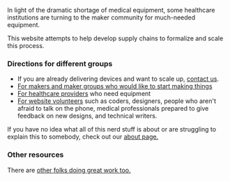 In light of the dramatic shortage of medical equipment, some healthcare institutions are turning to the maker community for much-needed equipment.

This website attempts to help develop supply chains to formalize and scale this process.

### Directions for different groups

- If you are already delivering devices and want to scale up, [contact us](mailto:makers@lifemaker.org?subject=Scaling%20Production).
- [For makers and maker groups who would like to start making things](./#manufacturing)
- [For healthcare providers](./#devices) who need equipment
- [For website volunteers](./#readme) such as coders, designers, people who aren't afraid to talk on the phone, medical professionals prepared to give feedback on new designs, and technical writers.

If you have no idea what all of this nerd stuff is about or are struggling to explain this to somebody, check out our [about page.](./#about)

### Other resources
There are [other folks doing great work too.](./#other_resources)

